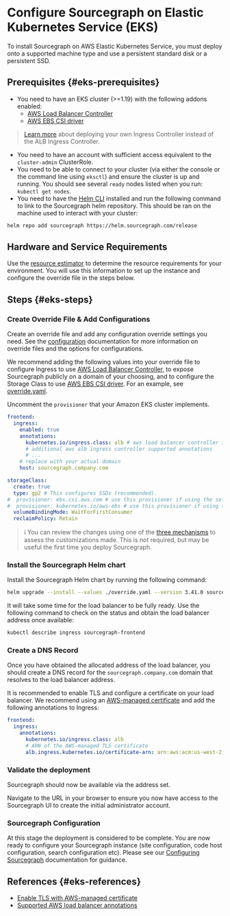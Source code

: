 # Configure Sourcegraph on Elastic Kubernetes Service (EKS)

To install Sourcegraph on AWS Elastic Kubernetes Service, you must deploy onto a supported machine type and use a persistent standard disk or a persistent SSD.

## Prerequisites {#eks-prerequisites}

- You need to have an EKS cluster (>=1.19) with the following addons enabled:
  - [AWS Load Balancer Controller](https://docs.aws.amazon.com/eks/latest/userguide/aws-load-balancer-controller.html)
  - [AWS EBS CSI driver](https://docs.aws.amazon.com/eks/latest/userguide/managing-ebs-csi.html)
  
> [Learn more](https://kubernetes.github.io/ingress-nginx/) about deploying your own Ingress Controller instead of the ALB Ingress Controller.

- You need to have an account with sufficient access equivalent to the `cluster-admin` ClusterRole.
- You need to be able to connect to your cluster (via either the console or the command line using `eksctl`) and ensure the cluster is up and running. You should see several `ready` nodes listed when you run: `kubectl get nodes`.
- You need to have the [Helm CLI](https://helm.sh/docs/intro/install/) installed and run the following command to link to the Sourcegraph helm repository. This should be ran on the machine used to interact with your cluster:

```sh
helm repo add sourcegraph https://helm.sourcegraph.com/release
```

## Hardware and Service Requirements

Use the [resource estimator](../resource_estimator.md) to determine the resource requirements for your environment. You will use this information to set up the instance and configure the override file in the steps below.

## Steps {#eks-steps}

### Create Override File & Add Configurations

Create an override file and add any configuration override settings you need. See the [configuration](#configuration) documentation for more information on override files and the options for configurations.

We recommend adding the following values into your override file to configure Ingress to use [AWS Load Balancer Controller](https://docs.aws.amazon.com/eks/latest/userguide/aws-load-balancer-controller.html), to expose Sourcegraph publicly on a domain of your choosing, and to configure the Storage Class to use [AWS EBS CSI driver](https://docs.aws.amazon.com/eks/latest/userguide/managing-ebs-csi.html). For an example, see [override.yaml](https://github.com/sourcegraph/deploy-sourcegraph-helm/tree/main/charts/sourcegraph/examples/aws/override.yaml).

Uncomment the `provisioner` that your Amazon EKS cluster implements.

<!--[override.yaml](https://github.com/sourcegraph/deploy-sourcegraph-helm/tree/main/charts/sourcegraph/examples/aws/override.yaml)-->
```yaml
frontend:
  ingress:
    enabled: true
    annotations:
      kubernetes.io/ingress.class: alb # aws load balancer controller ingressClass name
      # additional aws alb ingress controller supported annotations
      # ...
    # replace with your actual domain
    host: sourcegraph.company.com

storageClass:
  create: true
  type: gp2 # This configures SSDs (recommended).
#  provisioner: ebs.csi.aws.com # use this provisioner if using the self-managed Amazon EBS Container Storage Interface driver 
#  provisioner: kubernetes.io/aws-ebs # use this provisioner if using the Amazon EKS add-on
  volumeBindingMode: WaitForFirstConsumer
  reclaimPolicy: Retain
```

> ℹ️ You can review the changes using one of the [three mechanisms](./helm#reviewing-changes) to assess the customizations made. This is not required, but may be useful the first time you deploy Sourcegraph.

### Install the Sourcegraph Helm chart

Install the Sourcegraph Helm chart by running the following command:

```sh
helm upgrade --install --values ./override.yaml --version 3.41.0 sourcegraph sourcegraph/sourcegraph
```

It will take some time for the load balancer to be fully ready. Use the following command to check on the status and obtain the load balancer address once available:

```sh
kubectl describe ingress sourcegraph-frontend
```

### Create a DNS Record

Once you have obtained the allocated address of the load balancer, you should create a DNS record for the `sourcegraph.company.com` domain that resolves to the load balancer address.

It is recommended to enable TLS and configure a certificate on your load balancer. We recommend using an [AWS-managed certificate](https://docs.aws.amazon.com/acm/latest/userguide/acm-overview.html) and add the following annotations to Ingress:

```yaml
frontend:
  ingress:
    annotations:
      kubernetes.io/ingress.class: alb
      # ARN of the AWS-managed TLS certificate
      alb.ingress.kubernetes.io/certificate-arn: arn:aws:acm:us-west-2:xxxxx:certificate/xxxxxxx
```

### Validate the deployment

Sourcegraph should now be available via the address set. 

Navigate to the URL in your browser to ensure you now have access to the Sourcegraph UI to create the initial administrator account.

### Sourcegraph Configuration

At this stage the deployment is considered to be complete. You are now ready to configure your Sourcegraph instance (site configuration, code host configuration, search configuration etc). Please see our [Configuring Sourcegraph](../../config/index.md) documentation for guidance.

## References {#eks-references}

- [Enable TLS with AWS-managed certificate](https://kubernetes-sigs.github.io/aws-load-balancer-controller/v2.2/guide/ingress/annotations/#ssl)
- [Supported AWS load balancer annotations](https://kubernetes-sigs.github.io/aws-load-balancer-controller/v2.2/guide/ingress/annotations)